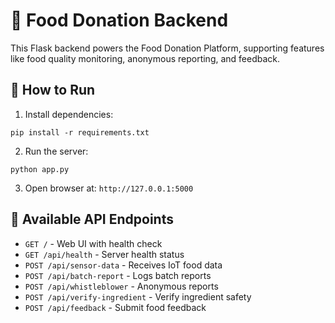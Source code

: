 
# 🍱 Food Donation Backend

This Flask backend powers the Food Donation Platform, supporting features like food quality monitoring, anonymous reporting, and feedback.

## 🚀 How to Run

1. Install dependencies:

```
pip install -r requirements.txt
```

2. Run the server:

```
python app.py
```

3. Open browser at: `http://127.0.0.1:5000`

## 📡 Available API Endpoints

- `GET /` - Web UI with health check
- `GET /api/health` - Server health status
- `POST /api/sensor-data` - Receives IoT food data
- `POST /api/batch-report` - Logs batch reports
- `POST /api/whistleblower` - Anonymous reports
- `POST /api/verify-ingredient` - Verify ingredient safety
- `POST /api/feedback` - Submit food feedback
